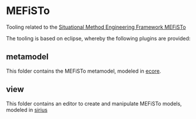 # MEFiSTo
Tooling related to the [Situational Method Engineering Framework MEFiSTo](https://nbn-resolving.de/urn:nbn:de:hbz:466:2-24824)

The tooling is based on eclipse, whereby the following plugins are provided:

## metamodel
This folder contains the MEFiSTo metamodel, modeled in [ecore](https://de.wikipedia.org/wiki/Eclipse_Modeling_Framework).

## view
This folder contains an editor to create and manipulate MEFiSTo models, modeled in [sirius](https://www.eclipse.org/sirius/)
